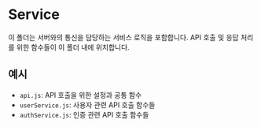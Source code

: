 # Service

이 폴더는 서버와의 통신을 담당하는 서비스 로직을 포함합니다. API 호출 및 응답 처리를 위한 함수들이 이 폴더 내에 위치합니다.

## 예시

- `api.js`: API 호출을 위한 설정과 공통 함수
- `userService.js`: 사용자 관련 API 호출 함수들
- `authService.js`: 인증 관련 API 호출 함수들
